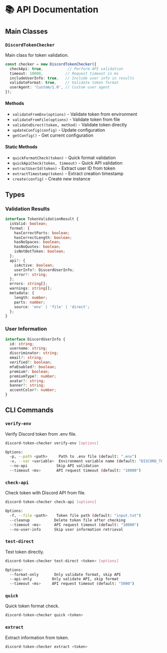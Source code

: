 # 📚 API Documentation

## Main Classes

### `DiscordTokenChecker`

Main class for token validation.

```typescript
const checker = new DiscordTokenChecker({
  checkApi: true,           // Perform API validation
  timeout: 10000,          // Request timeout in ms
  includeUserInfo: true,   // Include user info in results
  validateFormat: true,    // Validate token format
  userAgent: 'Custom/1.0', // Custom user agent
});
```

#### Methods
- `validateFromEnv(options)` - Validate token from environment
- `validateFromFile(options)` - Validate token from file
- `validateDirect(token, method)` - Validate token directly
- `updateConfig(config)` - Update configuration
- `getConfig()` - Get current configuration

#### Static Methods
- `quickFormatCheck(token)` - Quick format validation
- `quickApiCheck(token, timeout)` - Quick API validation
- `extractUserId(token)` - Extract user ID from token
- `extractTimestamp(token)` - Extract creation timestamp
- `create(config)` - Create new instance

## Types

### Validation Results
```typescript
interface TokenValidationResult {
  isValid: boolean;
  format: {
    hasCorrectParts: boolean;
    hasCorrectLength: boolean;
    hasNoSpaces: boolean;
    hasNoQuotes: boolean;
    isNotBotToken: boolean;
  };
  api?: {
    isActive: boolean;
    userInfo?: DiscordUserInfo;
    error?: string;
  };
  errors: string[];
  warnings: string[];
  metadata: {
    length: number;
    parts: number;
    source: 'env' | 'file' | 'direct';
  };
}
```

### User Information
```typescript
interface DiscordUserInfo {
  id: string;
  username: string;
  discriminator: string;
  email?: string;
  verified?: boolean;
  mfaEnabled?: boolean;
  premium?: boolean;
  premiumType?: number;
  avatar?: string;
  banner?: string;
  accentColor?: number;
}
```

## CLI Commands

### `verify-env`
Verify Discord token from .env file.

```bash
discord-token-checker verify-env [options]

Options:
  -p, --path <path>     Path to .env file (default: ".env")
  -v, --var <variable>  Environment variable name (default: "DISCORD_TOKEN")
  --no-api             Skip API validation
  --timeout <ms>       API request timeout (default: "10000")
```

### `check-api`
Check token with Discord API from file.

```bash
discord-token-checker check-api [options]

Options:
  -f, --file <path>    Token file path (default: "input.txt")
  --cleanup           Delete token file after checking
  --timeout <ms>      API request timeout (default: "10000")
  --no-user-info      Skip user information retrieval
```

### `test-direct`
Test token directly.

```bash
discord-token-checker test-direct <token> [options]

Options:
  --format-only       Only validate format, skip API
  --api-only         Only validate API, skip format
  --timeout <ms>     API request timeout (default: "5000")
```

### `quick`
Quick token format check.

```bash
discord-token-checker quick <token>
```

### `extract`
Extract information from token.

```bash
discord-token-checker extract <token>
```
